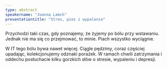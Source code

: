 ```yaml
---
type: abstract
speakername: "Joanna Lamch"
presentationtitle: "Stres, pies i wypalenie"
---
```

Przychodzi taki czas, gdy poznajemy, że żyjemy po bólu przy wstawaniu. Jednak nie ma się co przejmować, to minie. Piach wszystko wyciągnie.

W IT tego bólu bywa nawet więcej. Ciągle pędzimy, coraz częściej upadając, kolekcjonujemy odznaki porażek. W ramach chwili zatrzymania i oddechu posłuchacie kilku gorzkich słów o stresie, wypaleniu i depresji.
